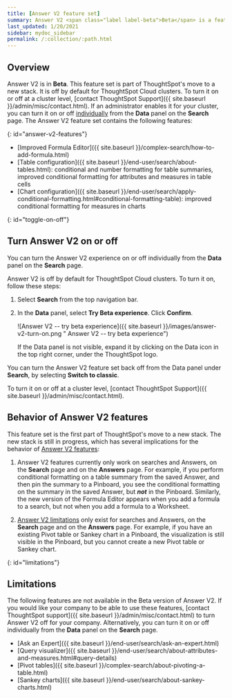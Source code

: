 ```yaml
---
title: [Answer V2 feature set]
summary: Answer V2 <span class="label label-beta">Beta</span> is a feature set that makes the experience of searching on data or viewing and interacting with Answers more powerful and intuititive. The Answer V2 feature set includes an improved Formula Editor, table summary configuration, and improved conditional formatting for charts, tables, and table summaries.
last_updated: 1/20/2021
sidebar: mydoc_sidebar
permalink: /:collection/:path.html
---
```


## Overview

Answer V2 is in **Beta**. This feature set is part of ThoughtSpot's move to a new stack. It is off by default for ThoughtSpot Cloud clusters. To turn it on or off at a cluster level, [contact ThoughtSpot Support]({{ site.baseurl }}/admin/misc/contact.html). If an administrator enables it for your cluster, you can turn it on or off [individually](#toggle-on-off) from the **Data** panel on the **Search** page. The Answer V2 feature set contains the following features:

{: id="answer-v2-features"}
* [Improved Formula Editor]({{ site.baseurl }}/complex-search/how-to-add-formula.html)
* [Table configuration]({{ site.baseurl }}/end-user/search/about-tables.html): conditional and number formatting for table summaries, improved conditional formatting for attributes and measures in table cells
* [Chart configuration]({{ site.baseurl }}/end-user/search/apply-conditional-formatting.html#conditional-formatting-table): improved conditional formatting for measures in charts

{: id="toggle-on-off"}
## Turn Answer V2 on or off
You can turn the Answer V2 experience on or off individually from the **Data** panel on the **Search** page.

Answer V2 is off by default for ThoughtSpot Cloud clusters. To turn it on, follow these steps:

1. Select **Search** from the top navigation bar.

2. In the **Data** panel, select **Try Beta experience**. Click **Confirm**.

    ![Answer V2 -- try beta experience]({{ site.baseurl }}/images/answer-v2-turn-on.png " Answer V2 -- try beta experience")

    If the Data panel is not visible, expand it by clicking on the Data icon in the top right corner, under the ThoughtSpot logo.

You can turn the Answer V2 feature set back off from the Data panel under **Search**, by selecting **Switch to classic**.

To turn it on or off at a cluster level, [contact ThoughtSpot Support]({{ site.baseurl }}/admin/misc/contact.html).

## Behavior of Answer V2 features
This feature set is the first part of ThoughtSpot's move to a new stack. The new stack is still in progress, which has several implications for the behavior of [Answer V2 features](#answer-v2-features):

1. Answer V2 features currently only work on searches and Answers, on the **Search** page and on the **Answers** page. For example, if you perform conditional formatting on a table summary from the saved Answer, and then pin the summary to a Pinboard, you see the conditional formatting on the summary in the saved Answer, but ***not*** in the Pinboard. Similarly, the new version of the Formula Editor appears when you add a formula to a search, but not when you add a formula to a Worksheet.

2. [Answer V2 limitations](#limitations) only exist for searches and Answers, on the **Search** page and on the **Answers** page. For example, if you have an existing Pivot table or Sankey chart in a Pinboard, the visualization is still visible in the Pinboard, but you cannot create a new Pivot table or Sankey chart.

{: id="limitations"}
## Limitations
The following features are not available in the Beta version of Answer V2. If you would like your company to be able to use these features, [contact ThoughtSpot support]({{ site.baseurl }}/admin/misc/contact.html) to turn Answer V2 off for your company. Alternatively, you can turn it on or off individually from the **Data** panel on the **Search** page.

* [Ask an Expert]({{ site.baseurl }}/end-user/search/ask-an-expert.html)
* [Query visualizer]({{ site.baseurl }}/end-user/search/about-attributes-and-measures.html#query-details)
* [Pivot tables]({{ site.baseurl }}/complex-search/about-pivoting-a-table.html)
* [Sankey charts]({{ site.baseurl }}/end-user/search/about-sankey-charts.html)
